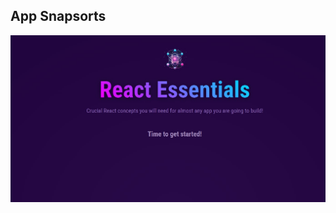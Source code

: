 ## App Snapsorts
![Home Page](https://github.com/vishal002/learn-react-app/blob/main/src/assets/snapsorts/home.jpg?raw=true)